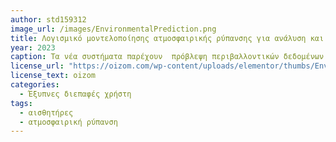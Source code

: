 ```yaml
---
author: std159312
image_url: /images/EnvironmentalPrediction.png
title: Λογισμικό μοντελοποίησης ατμοσφαιρικής ρύπανσης για ανάλυση και πρόβλεψη δεδομένων ποιότητας αέρα
year: 2023
caption: Τα νέα συστήματα παρέχουν  πρόβλεψη περιβαλλοντικών δεδομένων. Ο σκοπός της πρόβλεψης περιβαλλοντικών δεδομένων είναι να αναλύσουν τις προηγούμενες και τρέχουσες περιβαλλοντικές τάσεις μιας περιοχής για να προβλέψουν τις μελλοντικές επιπτώσεις της. Τα δεδομένα που λαμβάνονται από μερικές τοποθεσίες μπορούν να χρησιμοποιηθούν για την πρόβλεψη των περιβαλλοντικών συνθηκών της γύρω περιοχής, χρησιμοποιώντας μεθόδους όπως η περιβαλλοντική μοντελοποίηση. Το Oizom Environmental AI διαθέτει προγνωστικές δυνατότητες με τη μορφή χαρτών θερμότητας, προβλέψεων και εκτίμησης επιπτώσεων.Η πλατφόρμα είναι διαδραστική και  φιλική προς το χρήστη και λειτουργεί σε όλες τις συσκευές όπως υπολογιστής,κινητό και τάμπλετ χωρίς προβλήματα.Επίσης στέλνει ειδοποιήσεις στους χρήστες μέσω SMS, Email και ειδοποιήσεων push.
license_url: "https://oizom.com/wp-content/uploads/elementor/thumbs/Environmental-Prediction-Impact-Assessment-Air-Dispersion-Modeling-Software-ocs6rjt3ry52ektd93tga19091zt8b3hv1u9n60rxs.png" 
license_text: oizom
categories:
  - Έξυπνες διεπαφές χρήστη
tags:
  - αισθητήρες
  - ατμοσφαιρική ρύπανση 
---
```

